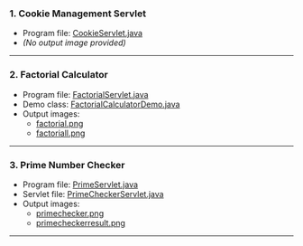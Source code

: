 


### 1. Cookie Management Servlet
- Program file: [CookieServlet.java](./Lab6%20Servlet%20programs/CookieManagement/CookieServlet/src/main/java/cookieservlet/CookieServlet.java)
- *(No output image provided)*

---

### 2. Factorial Calculator
- Program file: [FactorialServlet.java](./Lab6%20Servlet%20programs/Factorial/FactorialServlet.java)
- Demo class: [FactorialCalculatorDemo.java](./Lab6%20Servlet%20programs/Factorial/FactorialCalculatorDemo/src/main/java/FactorialCalculatorDemo.java)
- Output images:
  - [factorial.png](./Lab6%20Servlet%20programs/Factorial/factorial.png)
  - [factoriall.png](./Lab6%20Servlet%20programs/Factorial/factoriall.png)

---

### 3. Prime Number Checker
- Program file: [PrimeServlet.java](./Lab6%20Servlet%20programs/primechecker/PrimeServlet.java)
- Servlet file: [PrimeCheckerServlet.java](./Lab6%20Servlet%20programs/primechecker/PrimeCheckerServlet/src/main/java/PrimeCheckerServlet.java)
- Output images:
  - [primechecker.png](./Lab6%20Servlet%20programs/primechecker/primechecker.png)
  - [primecheckerresult.png](./Lab6%20Servlet%20programs/primechecker/primecheckerresult.png)

---

